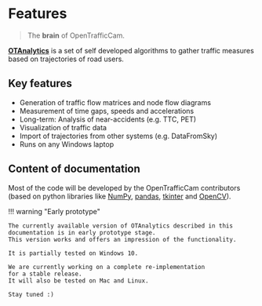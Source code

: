 # Features

> The **brain** of OpenTrafficCam.

[**OTAnalytics**](https://github.com/OpenTrafficCam/OTAnalytics) is a set of self developed algorithms to gather traffic measures based on trajectories of road users.

## Key features

* Generation of traffic flow matrices and node flow diagrams
* Measurement of time gaps, speeds and accelerations
* Long-term: Analysis of near-accidents (e.g. TTC, PET)
* Visualization of traffic data
* Import of trajectories from other systems (e.g. DataFromSky)
* Runs on any Windows laptop

## Content of documentation

<!-- TODO Create content, and add links to content pages, links to the software then on the content pages -->

Most of the code will be developed by the OpenTrafficCam contributors (based on python libraries like [NumPy](https://numpy.org/), [pandas](https://pandas.pydata.org/), [tkinter](https://docs.python.org/3/library/tkinter.html) and [OpenCV](https://opencv.org/)).

!!! warning "Early prototype"

    The currently available version of OTAnalytics described in this
    documentation is in early prototype stage.
    This version works and offers an impression of the functionality.  

    It is partially tested on Windows 10.

    We are currently working on a complete re-implementation
    for a stable release.
    It will also be tested on Mac and Linux.
    
    Stay tuned :)
